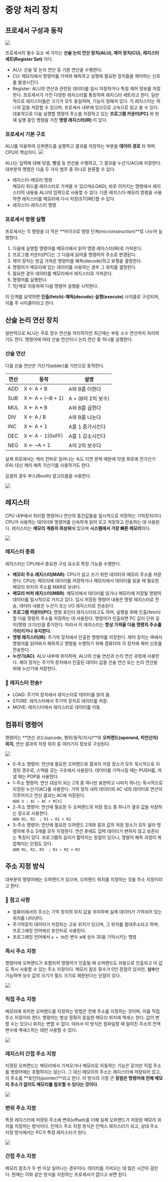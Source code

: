 # 중앙 처리 장치
## 프로세서 구성과 동작
<img src="https://user-images.githubusercontent.com/60968342/130899640-7166ced7-c79e-4a8e-9cfe-b370355f8dda.jpg">

프로세서의 필수 요소 세 가지는 **산술 논리 연산 장치(ALU), 제어 장치(CU), 레지스터 세트(Register Set)** 이다.
- ALU: 산술 및 논리 연산 등 기본 연산을 수행한다.
- CU: 메모리에서 명령어를 가져와 해독하고 실행에 필요한 장치들을 제어하는 신호를 발생시킨다.
- Register: ALU의 연산과 관련된 데이터를 일시 저장하거나 특정 제어 정보를 저장한다. 프로세서가 가진 다양한 레지스터를 통칭하여 레지스터 세트라고 한다. 일반적으로 레지스터들은 크기가 모두 동일하며, 기능이 정해져 있다. 각 레지스터는 하나의 값을 저장할 수 있으며, 프로세서 내부에 있으므로 고속으로 읽고 쓸 수 있다. 대표적으로 다음 실행할 명령의 주소를 저장하고 있는 **프로그램 카운터(PC)** 와 현재 실행 중인 명령을 가진 **명령 레지스터(IR)** 이 있다.

### 프로세서 기본 구조
ALU를 이용하여 오퍼랜드를 실행하고 결과를 저장하는 부분을 **데이터 경로** 라 하며 CPU의 핵심이다.
<img src="https://user-images.githubusercontent.com/60968342/130899655-84c98dcc-9c0c-48ac-bc1e-23ec8561d182.jpg">

ALU는 입력에 대해 덧셈, 뺄셈 등 연산을 수행하고, 그 결과를 누산기(AC)에 저장한다. 대부분의 명령은 다음 두 가지 범주 중 하나로 분류할 수 있다.
- 레지스터-메모리 명령   
  메모리 워드를 레지스터로 가져올 수 있으며(LOAD), 바로 이어지는 명령에서 레지스터의 내용을 ALU의 입력으로 사용할 수 있다. 다른 레지스터-메모리 명령을 사용하면 레지스터를 메모리에 다시 저장(STORE)할 수 있다.
- 레지스터-레지스터 명령

### 프로세서 명령 실행
프로세서는 각 명령을 더 작은 **마이크로 명령 단계(microinstruction)**로 나누어 실행한다.
1. 다음에 실행할 명령어를 메모리에서 읽어 명령 레지스터(IR)로 가져온다.
2. 프로그램 카운터(PC)는 그 다음에 읽어올 명령어의 주소로 변경된다.
3. 제어 장치는 방금 가져온 명령어를 해독(decode)하고 유형을 결정한다.
4. 명령어가 메모리에 있는 데이터를 사용하는 경우 그 위치를 결정한다.
5. 필요한 경우 데이터를 메모리에서 레지스터로 가져온다.
6. 명령어를 실행한다.
7. 1단계로 이동하여 다음 명령어 실행을 시작한다.

이 단계를 요약하면 **인출(fetch)-해독(decode)-실행(execute)** 사이클로 구성되며, 이를 주 사이클이라고 한다.

## 산술 논리 연산 장치
일반적으로 ALU는 주로 정수 연산을 처리하지만 최근에는 부동 소수 연산까지 처리하기도 한다. 명령어에 따라 산술 연산이나 논리 연산 중 하나를 실행한다.

### 산술 연산
다음 산술 연산은 가산기(adder)를 기반으로 동작한다.

| 연산 | 동작 | 설명 |
|--|--|--|
| ADD | X ← A + B | A와 B를 더한다 |
| SUB | X ← A + (~B + 1) | A + (B의 2의 보수) |
| MUL | X ← A * B | A와 B를 곱한다 |
| DIV | X ← A / B | A와 B를 나눈다 |
| INC | X ← A + 1 | A를 1 증가시킨다 |
| DEC | X ← A - 1(0xFF) | A를 1 감소시킨다 |
| NEG | X ← ~A + 1 | A의 2의 보수다 |

실제 회로에서는 캐리 전파로 일어나는 속도 지연 문제 때문에 덧셈 회로에 전가산기(FA) 대신 캐리 예측 가산기를 사용하기도 한다.

곱셈의 경우 부스(Booth) 알고리즘을 사용한다.

<img src="https://user-images.githubusercontent.com/60968342/130899669-598da29e-c090-4ed7-9279-de9c01b2d96c.png">

## 레지스터
CPU 내부에서 처리할 명령어나 연산의 중간값들을 일시적으로 저장하는 기억장치이다. CPU가 사용하는 데이터와 명령어를 신속하게 읽어 오고 저장하고 전송하는 데 사용된다. 레지스터는 **메모리 계층의 최상위**에 있으며 **시스템에서 가장 빠른 메모리**이다.

<img src="https://user-images.githubusercontent.com/60968342/130899681-66bef2d9-950a-4b09-a1f8-7a5420459a3d.jpg">

### 레지스터 종류
레지스터는 CPU에서 중요한 구성 요소로 특정 기능을 수행한다.

- **메모리 주소 레지스터(MAR)**: CPU가 읽고 쓰기 위한 데이터의 메모리 주소를 저장한다. CPU는 메모리에 데이터를 저장하거나 메모리에서 데이터를 읽을 때 필요한 메모리 위치의 주소를 MAR로 보낸다.
- **메모리 버퍼 레지스터(MBR)**: 메모리에서 데이터를 읽거나 메모리에 저장될 명령의 데이터를 일시적으로 가지고 있다. 임시 저장된 명령어 내용은 명령 레지스터로 전송, 데이터 내용은 누산기 또는 I/O 레지스터로 전송된다.
- **프로그램 카운터(PC)**: 명령 포인터 레지스터라고도 하며, 실행을 위해 인출(fetch)할 다음 명령의 주소를 저장하는 데 사용된다. 명령어가 인출되면 PC 값이 단위 길이(명령 크기)만큼 증가한다. 따라서 이 레지스터는 **항상 가져올 다음 명령의 주소를 가리키거나 유지한다.**
- **명령 레지스터(IR)**: 주기억 장치에서 인출한 명령어를 저장한다. 제어 장치는 IR에서 명령어를 읽어와서 해독하고 명령을 수행하기 위해 컴퓨터의 각 장치에 제어 신호를 전송한다.
- **누산기(AC)**: ALU 내부에 위치하며, ALU의 산술 연산과 논리 연산 과정에 사용한다. 제어 장치는 주기억 장치에서 인출된 데이터 값을 산술 연산 또는 논리 연산을 위해 누산기에 저장한다.

### 📌 레지스터 전송?
- LOAD: 주기억 장치에서 레지스터로 데이터를 읽어 옴.
- STORE: 레지스터에서 주기억 장치로 데이터를 저장.
- MOVE: 레지스터에서 레지스터로 데이터를 이동.

## 컴퓨터 명령어
명령어는 **연산 코드(opcode, 행위/동작/지시)**와 **오퍼랜드(operand, 피연산자) 위치**, 연산 결과의 저장 위치 등 여러가지 정보로 구성된다.

<img src="https://user-images.githubusercontent.com/60968342/130899700-ab2d8e7d-6447-422b-b6e6-6be565aae5ae.png">

- 0-주소 명령어: 연산에 필요한 오퍼렌드와 결과의 저장 장소가 모두 묵시적으로 지정된 경우로, 스택을 갖는 구조에서 사용된다. 데이터를 기억시킬 때는 PUSH를, 꺼낼 때는 POP을 사용한다.
- 1-주소 명령어: 연산 대상이 되는 2개 중 하나만 표현하고 나머지 하나는 묵시적으로 지정된 누산기(AC)를 사용한다. 기억 장치 내의 데이터와 AC 내의 데이터로 연산이 이루어지고 연산 결과는 AC에 저장된다.    
`ADD X ; AC ← AC + M[X]`
- 2-주소 명령어: 연산에 필요한 두 오퍼랜드의 저장 장소 중 하나가 결과 값을 저장하는 장소로 사용한다.       
`ADD R1, R2  ; R1 ← R1 + R2`
- 3-주소 명령어: 연산에 필요한 오퍼랜드 2개와 결과 값의 저장 장소가 모두 달라 명령어에 주소 3개를 모두 지정한다. 연산 후에도 입력 데이터가 변하지 않고 보존되는 특징이 있다. 프로그램의 길이가 짧아지는 장점이 있으나, 명령어 해독 과정이 복잡해지는 단점도 있다.      
`ADD R1, R2, R3  ; R1 ← R2 + R3`

## 주소 지정 방식
대부분의 명령어에는 오퍼랜드가 있으며, 오퍼랜드 위치를 지정하는 것을 주소 지정이라고 한다.

### 📌 참고 사항
- 컴퓨터에서의 주소는 기억 장치의 위치 값을 의미하며 실제 데이터가 기억되어 있는 위치를 나타낸다.
- 주기억장치 데이터가 저장되는 고유 위치가 있으며, 그 위치를 절대주소라고 하며, 프로그래밍 언어에선 포인터로 사용된다.
- 프로그래밍 언어에서 `a = 30`은 변수 a에 상수 30을 기억시키는 명령

### 즉시 주소 지정
명령어에 오퍼랜드가 포함되어 명령어가 인출될 때 오퍼랜드도 자동으로 인출되고 이 값도 즉시 사용할 수 있는 주소 지정이다. 메모리 참조 횟수가 0인 장점이 있지만, **상수**만 가능하며 상수 값의 크기가 필드 크기로 제한된다는 단점이 있다.

<img src="https://user-images.githubusercontent.com/60968342/130899714-ac06e46f-7626-4a5f-96de-af60ef9b1083.jpg">

### 직접 주소 지정
메모리에 위치한 오퍼랜드를 지정하는 방법은 전체 주소를 지정하는 것이며, 이를 직접 주소 지정이라 한다. 명령어는 항상 정확히 동일한 메모리 위치에 액세스 한다. 값이 변할 수는 있으나 위치는 변할 수 없다. 따라서 이 방식은 컴파일할 때 알려진 주소의 전역 변수에 액세스하는 데만 사용할 수 있다.

<img src="https://user-images.githubusercontent.com/60968342/130899812-86cb7ab6-661a-4880-90c7-9de01dd5657d.jpg">

### 레지스터 간접 주소 지정
지정된 오퍼랜드는 메모리에서 가져오거나 메모리로 이동하는 기능은 같지만 직접 주소를 명령어에는 포함하지는 않는다. 그 대신 메모리의 주소는 레지스터에 저장되어 있고, 이 주소를 **포인터(pointer)**라고 한다. 이 방식의 가장 큰 **장점은 명령어에 전체 메모리 주소가 없어도 메모리를 참조할 수 있다는 것이다.**

<img src="https://user-images.githubusercontent.com/60968342/130899815-2751f031-c839-4468-9737-b7b0f48bb3c4.jpg">

### 변위 주소 지정
특정 레지스터에 저장된 주소에 변위(offset)을 더해 실제 오퍼랜드가 저장된 메모리 위치를 지정하는 방식이다. 인덱스 주소 지정 방식은 인덱스 레지스터가 되고, 상대 주소 지정 방식에서는 PC가 특정 레지스터가 된다.

<img src="https://user-images.githubusercontent.com/60968342/130899825-5eb17a1d-31fe-490e-9390-9e0e471b716e.jpg">

### 간접 주소 지정
메모리 참조가 두 번 이상 일어나는 경우이다. 데이터를 가져오는 데 많은 시간이 걸린다. 현재는 이와 같은 방식을 지원하는 프로세서가 없다고 보면 된다.
